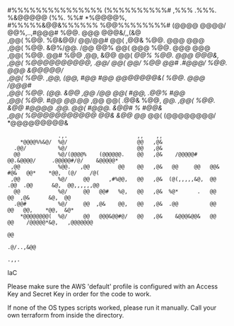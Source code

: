 #%%%%%%%%%%%%%%%  (%%%%%%%%%%#    ,%%%           .%%%.     %&@@@@@       (%%.         %%#       *%@@@@%,   
#%%%%%&@@&%%%%%%  %@@%%%%%%%%#    (@@@@          @@@@/     @@%,..,#@@@#    %@@.         @@@     @@@&/,,(&@   
      ,@@(        %@@.            %@&@@/        @@/@@#     @@(      ,@@&   %@@.         @@@    @@@           
      ,@@(        %@@.            &@%/@@.      /@@ @@%     @@(       @@@   %@@.         @@@    @@@           
      ,@@(        %@@.            @@# %@@     ,@@, &@@     @@(      *@@%   %@@.         @@@     @@@&,        
      ,@@(        %@@@@@@@@@@,   .@@/  @@(    @@/  %@@     @@#   .#@@@/    %@@.         @@@       &@@@@@/    
      ,@@(        %@@.           ,@@,  (@@,  #@@   #@@     @@@@@@@&(       %@@.         @@@           /@@@#  
      ,@@(        %@@.           (@@.   &@@ ,@@    /@@     @@(             #@@,        .@@%             #@@  
      ,@@(        %@@.           #@@     @@.@@*    ,@@     @@(             .@@&        %@@,             *@@. 
      ,@@(        %@@.           &@@     #@@@@     .@@.    @@(              #@@@.     &@@#     %       #@@&  
      ,@@(        %@@@@@@@@@@@   @@&      &@@       @@*    @@(                (@@@@@@@@/      *@@@@@@@@@&    
                                                                                                             
                                                                                                             
                                                                                                             
                    .,.                      ,,    ,,                                                        
        *@@@@%%&@/  %@/                      @@   ,@&                                                        
      .@@/          %@/                      @@   ,@&                                                        
      @@            %@/(@@@@%    (@@@@@@.    @@   ,@&    /@@@@@#    @@.&@@@@/     .@@@@@#/@/    &@@@@@*      
     ,@@            %@@.   ,@@         @@    @@   ,@&   @@     @@   @@&    #@&   @@*    *@@,  (@/    /@(     
     ,@@            %@/     @@      ,#%@@,   @@   ,@&  (@(,,,,,&@,  @@     .@@  .@@      &@,  @@,,,,,,@@     
      @@            %@/     @@   @@#   %@,   @@   ,@&  %@*      .   @@      @@  ,@&      &@,  @@             
      .@@#          %@/     @@  ,@&    @@,   @@   ,@&  .@@          @@      @@   @@,    *@@,  &@*            
        *@@@@@@@@(  %@/     @@   @@@&@@#@/   @@   ,@&    &@@@&@@&   @@      @@    /@@@@@*&@,   ,@@@@@@@      
                                                                                         @@                  
                                                                                 .@/..,&@@                   
                                                                                   .,,.                      


IaC

Please make sure the AWS 'default' profile is configured with an Access Key and Secret Key in order for the code to work.

If none of the OS types scripts worked, please run it manually. Call your own terraform from inside the directory.
